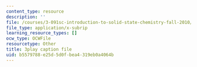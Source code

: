 ```yaml
---
content_type: resource
description: ''
file: /courses/3-091sc-introduction-to-solid-state-chemistry-fall-2010/b5579788e25d5d0fbea4319eb0a4064b_StY_01uUFSY.vtt
file_type: application/x-subrip
learning_resource_types: []
ocw_type: OCWFile
resourcetype: Other
title: 3play caption file
uid: b5579788-e25d-5d0f-bea4-319eb0a4064b
---
```

